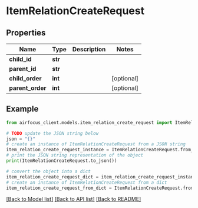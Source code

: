# ItemRelationCreateRequest


## Properties

Name | Type | Description | Notes
------------ | ------------- | ------------- | -------------
**child_id** | **str** |  | 
**parent_id** | **str** |  | 
**child_order** | **int** |  | [optional] 
**parent_order** | **int** |  | [optional] 

## Example

```python
from airfocus_client.models.item_relation_create_request import ItemRelationCreateRequest

# TODO update the JSON string below
json = "{}"
# create an instance of ItemRelationCreateRequest from a JSON string
item_relation_create_request_instance = ItemRelationCreateRequest.from_json(json)
# print the JSON string representation of the object
print(ItemRelationCreateRequest.to_json())

# convert the object into a dict
item_relation_create_request_dict = item_relation_create_request_instance.to_dict()
# create an instance of ItemRelationCreateRequest from a dict
item_relation_create_request_from_dict = ItemRelationCreateRequest.from_dict(item_relation_create_request_dict)
```
[[Back to Model list]](../README.md#documentation-for-models) [[Back to API list]](../README.md#documentation-for-api-endpoints) [[Back to README]](../README.md)


